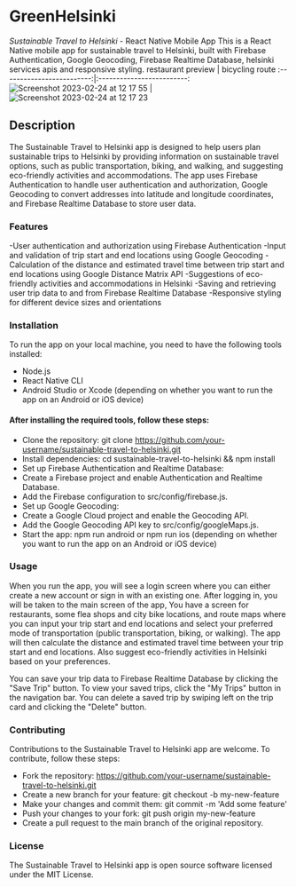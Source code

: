 # GreenHelsinki

*Sustainable Travel to Helsinki* - React Native Mobile App
This is a React Native mobile app for sustainable travel to Helsinki, built with Firebase Authentication, Google Geocoding, Firebase Realtime Database, helsinki services apis and responsive styling.
restaurant preview             |  bicycling route
:-------------------------:|:-------------------------:
![Screenshot 2023-02-24 at 12 17 55](https://user-images.githubusercontent.com/74586216/221153788-fcc38746-0863-44db-b2fb-3555f7d350a6.png) |  ![Screenshot 2023-02-24 at 12 17 23](https://user-images.githubusercontent.com/74586216/221153812-a4dd2437-5644-4792-8b9e-3fb1280a6c92.png)

## Description
The Sustainable Travel to Helsinki app is designed to help users plan sustainable trips to Helsinki by providing information on sustainable travel options, such as public transportation, biking, and walking, and suggesting eco-friendly activities and accommodations. The app uses Firebase Authentication to handle user authentication and authorization, Google Geocoding to convert addresses into latitude and longitude coordinates, and Firebase Realtime Database to store user data.

### Features
-User authentication and authorization using Firebase Authentication
-Input and validation of trip start and end locations using Google Geocoding
-Calculation of the distance and estimated travel time between trip start and end locations using Google Distance Matrix API
-Suggestions of eco-friendly activities and accommodations in Helsinki
-Saving and retrieving user trip data to and from Firebase Realtime Database
-Responsive styling for different device sizes and orientations

### Installation
To run the app on your local machine, you need to have the following tools installed:

* Node.js
* React Native CLI
* Android Studio or Xcode (depending on whether you want to run the app on an Android or iOS device)
#### After installing the required tools, follow these steps:

* Clone the repository: git clone https://github.com/your-username/sustainable-travel-to-helsinki.git
* Install dependencies: cd sustainable-travel-to-helsinki && npm install
* Set up Firebase Authentication and Realtime Database:
* Create a Firebase project and enable Authentication and Realtime Database.
* Add the Firebase configuration to src/config/firebase.js.
* Set up Google Geocoding:
* Create a Google Cloud project and enable the Geocoding API.
* Add the Google Geocoding API key to src/config/googleMaps.js.
* Start the app: npm run android or npm run ios (depending on whether you want to run the app on an Android or iOS device)

### Usage
When you run the app, you will see a login screen where you can either create a new account or sign in with an existing one. After logging in, you will be taken to the main screen of the app, You have a screen for restaurants, some flea shops and city bike locations, and route maps where you can input your trip start and end locations and select your preferred mode of transportation (public transportation, biking, or walking). The app will then calculate the distance and estimated travel time between your trip start and end locations.  Also suggest eco-friendly activities in Helsinki based on your preferences.

You can save your trip data to Firebase Realtime Database by clicking the "Save Trip" button. To view your saved trips, click the "My Trips" button in the navigation bar. You can delete a saved trip by swiping left on the trip card and clicking the "Delete" button.

### Contributing
Contributions to the Sustainable Travel to Helsinki app are welcome. To contribute, follow these steps:

* Fork the repository: https://github.com/your-username/sustainable-travel-to-helsinki.git
* Create a new branch for your feature: git checkout -b my-new-feature
* Make your changes and commit them: git commit -m 'Add some feature'
* Push your changes to your fork: git push origin my-new-feature
* Create a pull request to the main branch of the original repository.

### License
The Sustainable Travel to Helsinki app is open source software licensed under the MIT License.
